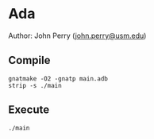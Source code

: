 # Ada

Author: John Perry (john.perry@usm.edu)

## Compile

```
gnatmake -O2 -gnatp main.adb
strip -s ./main
```

## Execute

```
./main
```
